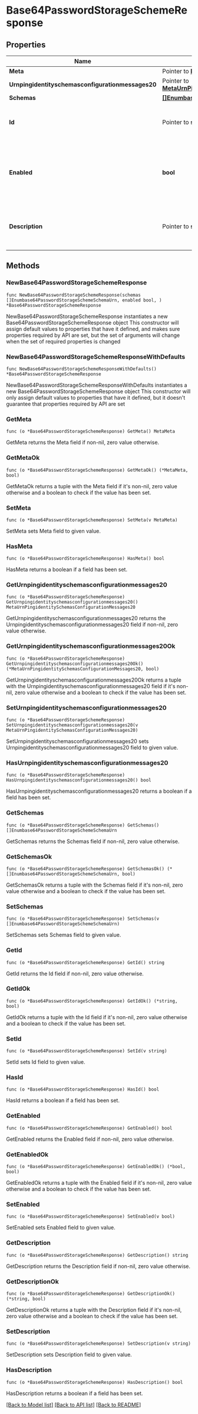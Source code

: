 # Base64PasswordStorageSchemeResponse

## Properties

Name | Type | Description | Notes
------------ | ------------- | ------------- | -------------
**Meta** | Pointer to [**MetaMeta**](MetaMeta.md) |  | [optional] 
**Urnpingidentityschemasconfigurationmessages20** | Pointer to [**MetaUrnPingidentitySchemasConfigurationMessages20**](MetaUrnPingidentitySchemasConfigurationMessages20.md) |  | [optional] 
**Schemas** | [**[]Enumbase64PasswordStorageSchemeSchemaUrn**](Enumbase64PasswordStorageSchemeSchemaUrn.md) |  | 
**Id** | Pointer to **string** | Name of the Password Storage Scheme | [optional] 
**Enabled** | **bool** | Indicates whether the Base64 Password Storage Scheme is enabled for use. | 
**Description** | Pointer to **string** | A description for this Password Storage Scheme | [optional] 

## Methods

### NewBase64PasswordStorageSchemeResponse

`func NewBase64PasswordStorageSchemeResponse(schemas []Enumbase64PasswordStorageSchemeSchemaUrn, enabled bool, ) *Base64PasswordStorageSchemeResponse`

NewBase64PasswordStorageSchemeResponse instantiates a new Base64PasswordStorageSchemeResponse object
This constructor will assign default values to properties that have it defined,
and makes sure properties required by API are set, but the set of arguments
will change when the set of required properties is changed

### NewBase64PasswordStorageSchemeResponseWithDefaults

`func NewBase64PasswordStorageSchemeResponseWithDefaults() *Base64PasswordStorageSchemeResponse`

NewBase64PasswordStorageSchemeResponseWithDefaults instantiates a new Base64PasswordStorageSchemeResponse object
This constructor will only assign default values to properties that have it defined,
but it doesn't guarantee that properties required by API are set

### GetMeta

`func (o *Base64PasswordStorageSchemeResponse) GetMeta() MetaMeta`

GetMeta returns the Meta field if non-nil, zero value otherwise.

### GetMetaOk

`func (o *Base64PasswordStorageSchemeResponse) GetMetaOk() (*MetaMeta, bool)`

GetMetaOk returns a tuple with the Meta field if it's non-nil, zero value otherwise
and a boolean to check if the value has been set.

### SetMeta

`func (o *Base64PasswordStorageSchemeResponse) SetMeta(v MetaMeta)`

SetMeta sets Meta field to given value.

### HasMeta

`func (o *Base64PasswordStorageSchemeResponse) HasMeta() bool`

HasMeta returns a boolean if a field has been set.

### GetUrnpingidentityschemasconfigurationmessages20

`func (o *Base64PasswordStorageSchemeResponse) GetUrnpingidentityschemasconfigurationmessages20() MetaUrnPingidentitySchemasConfigurationMessages20`

GetUrnpingidentityschemasconfigurationmessages20 returns the Urnpingidentityschemasconfigurationmessages20 field if non-nil, zero value otherwise.

### GetUrnpingidentityschemasconfigurationmessages20Ok

`func (o *Base64PasswordStorageSchemeResponse) GetUrnpingidentityschemasconfigurationmessages20Ok() (*MetaUrnPingidentitySchemasConfigurationMessages20, bool)`

GetUrnpingidentityschemasconfigurationmessages20Ok returns a tuple with the Urnpingidentityschemasconfigurationmessages20 field if it's non-nil, zero value otherwise
and a boolean to check if the value has been set.

### SetUrnpingidentityschemasconfigurationmessages20

`func (o *Base64PasswordStorageSchemeResponse) SetUrnpingidentityschemasconfigurationmessages20(v MetaUrnPingidentitySchemasConfigurationMessages20)`

SetUrnpingidentityschemasconfigurationmessages20 sets Urnpingidentityschemasconfigurationmessages20 field to given value.

### HasUrnpingidentityschemasconfigurationmessages20

`func (o *Base64PasswordStorageSchemeResponse) HasUrnpingidentityschemasconfigurationmessages20() bool`

HasUrnpingidentityschemasconfigurationmessages20 returns a boolean if a field has been set.

### GetSchemas

`func (o *Base64PasswordStorageSchemeResponse) GetSchemas() []Enumbase64PasswordStorageSchemeSchemaUrn`

GetSchemas returns the Schemas field if non-nil, zero value otherwise.

### GetSchemasOk

`func (o *Base64PasswordStorageSchemeResponse) GetSchemasOk() (*[]Enumbase64PasswordStorageSchemeSchemaUrn, bool)`

GetSchemasOk returns a tuple with the Schemas field if it's non-nil, zero value otherwise
and a boolean to check if the value has been set.

### SetSchemas

`func (o *Base64PasswordStorageSchemeResponse) SetSchemas(v []Enumbase64PasswordStorageSchemeSchemaUrn)`

SetSchemas sets Schemas field to given value.


### GetId

`func (o *Base64PasswordStorageSchemeResponse) GetId() string`

GetId returns the Id field if non-nil, zero value otherwise.

### GetIdOk

`func (o *Base64PasswordStorageSchemeResponse) GetIdOk() (*string, bool)`

GetIdOk returns a tuple with the Id field if it's non-nil, zero value otherwise
and a boolean to check if the value has been set.

### SetId

`func (o *Base64PasswordStorageSchemeResponse) SetId(v string)`

SetId sets Id field to given value.

### HasId

`func (o *Base64PasswordStorageSchemeResponse) HasId() bool`

HasId returns a boolean if a field has been set.

### GetEnabled

`func (o *Base64PasswordStorageSchemeResponse) GetEnabled() bool`

GetEnabled returns the Enabled field if non-nil, zero value otherwise.

### GetEnabledOk

`func (o *Base64PasswordStorageSchemeResponse) GetEnabledOk() (*bool, bool)`

GetEnabledOk returns a tuple with the Enabled field if it's non-nil, zero value otherwise
and a boolean to check if the value has been set.

### SetEnabled

`func (o *Base64PasswordStorageSchemeResponse) SetEnabled(v bool)`

SetEnabled sets Enabled field to given value.


### GetDescription

`func (o *Base64PasswordStorageSchemeResponse) GetDescription() string`

GetDescription returns the Description field if non-nil, zero value otherwise.

### GetDescriptionOk

`func (o *Base64PasswordStorageSchemeResponse) GetDescriptionOk() (*string, bool)`

GetDescriptionOk returns a tuple with the Description field if it's non-nil, zero value otherwise
and a boolean to check if the value has been set.

### SetDescription

`func (o *Base64PasswordStorageSchemeResponse) SetDescription(v string)`

SetDescription sets Description field to given value.

### HasDescription

`func (o *Base64PasswordStorageSchemeResponse) HasDescription() bool`

HasDescription returns a boolean if a field has been set.


[[Back to Model list]](../README.md#documentation-for-models) [[Back to API list]](../README.md#documentation-for-api-endpoints) [[Back to README]](../README.md)


